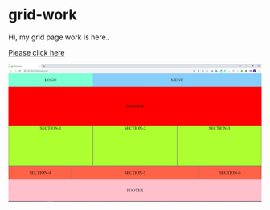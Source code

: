 # grid-work

Hi, my grid page work is here..

[Please click here](https://yusufgozukara.github.io/grid-work/)

![](intro.JPG)
